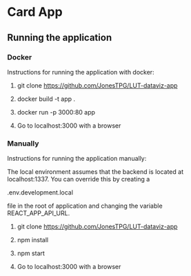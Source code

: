 # Card App

## Running the application

### Docker

Instructions for running the application with docker:

1. git clone https://github.com/JonesTPG/LUT-dataviz-app

2. docker build -t app .

3. docker run -p 3000:80 app

4. Go to localhost:3000 with a browser

### Manually

Instructions for running the application manually:

The local environment assumes that the backend is located at localhost:1337. You can override this by creating a

.env.development.local

file in the root of application and changing the variable REACT_APP_API_URL.

1. git clone https://github.com/JonesTPG/LUT-dataviz-app

2. npm install

3. npm start

4. Go to localhost:3000 with a browser
